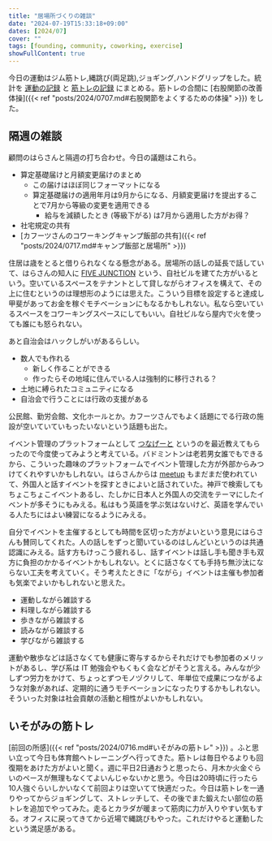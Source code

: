 ```yaml
---
title: "居場所づくりの雑談"
date: "2024-07-19T15:33:18+09:00"
dates: [2024/07]
cover: ""
tags: [founding, community, coworking, exercise]
showFullContent: true
---
```


今日の運動はジム筋トレ,縄跳び(両足跳),ジョギング,ハンドグリップをした。統計を [運動の記録](https://docs.google.com/spreadsheets/d/1bg85QtM-LciUgey8I79uI7vW2PEwsP6TVdeIRVkACBg/edit?usp=sharing) と [筋トレの記録](https://docs.google.com/spreadsheets/d/1YV4fg0m7Enpyeqj0Il1vkIt55N7UsCWtoQZvpss7L-8/edit?usp=sharing) にまとめる。筋トレの合間に [右股関節の改善体操]({{< ref "posts/2024/0707.md#右股関節をよくするための体操" >}}) をした。

## 隔週の雑談

顧問のはらさんと隔週の打ち合わせ。今日の議題はこれら。

* 算定基礎届けと月額変更届けのまとめ
  * この届けはほぼ同じフォーマットになる
  * 算定基礎届けの適用年月は9月からになる、月額変更届けを提出することで7月から等級の変更を適用できる
    * 給与を減額したとき (等級下がる) は7月から適用した方がお得？
* 社宅規定の共有
* [カフーツさんのコワーキングキャンプ飯部の共有]({{< ref "posts/2024/0717.md#キャンプ飯部と居場所" >}})

住居は歳をとると借りられなくなる懸念がある。居場所の話しの延長で話していて、はらさんの知人に [FIVE JUNCTION](https://www.five-junction.com/) という、自社ビルを建てた方がいるという。空いているスペースをテナントとして貸しながらオフィスを構えて、その上に住むというのは理想形のようには思えた。こういう目標を設定すると達成し甲斐があってお金を稼ぐモチベーションにもなるかもしれない。私なら空いているスペースをコワーキングスペースにしてもいい。自社ビルなら屋内で火を使っても誰にも怒られない。

あと自治会はハックしがいがあるらしい。

* 数人でも作れる
  * 新しく作ることができる
  * 作ったらその地域に住んでいる人は強制的に移行される？
* 土地に縛られたコミュニティになる
* 自治会で行うことには行政の支援がある

公民館、勤労会館、文化ホールとか。カフーツさんでもよく話題にでる行政の施設が空いていていもったいないという話題も出た。

イベント管理のプラットフォームとして [つなげーと](https://tunagate.com/) というのを最近教えてもらったので今度使ってみようと考えている。バドミントンは老若男女誰でもできるから、こういった趣味のプラットフォームでイベント管理した方が外部からみつけてくれやすいかもしれない。はらさんからは [meetup](https://www.meetup.com/) もまだまだ使われていて、外国人と話すイベントを探すときによいと話されていた。神戸で検索してもちょこちょこイベントあるし、たしかに日本人と外国人の交流をテーマにしたイベントが多そうにもみえる。私はもう英語を学ぶ気はないけど、英語を学んでいる人たちにはよい練習になるようにみえる。

自分でイベントを主催するとしても時間を区切った方がよいという意見にはらさんも賛同してくれた。人の話しをずっと聞いているのはしんどいというのは共通認識にみえる。話す方もけっこう疲れるし、話すイベントは話し手も聞き手も双方に負担のかかるイベントかもしれない。とくに話さなくても手持ち無沙汰にならない工夫を考えていく。そう考えたときに「ながら」イベントは主催も参加者も気楽でよいかもしれないと思えた。

* 運動しながら雑談する
* 料理しながら雑談する
* 歩きながら雑談する
* 読みながら雑談する
* 学びながら雑談する

運動や散歩などは話さなくても健康に寄与するからそれだけでも参加者のメリットがあるし、学び系は IT 勉強会やもくもく会などがそうと言える。みんなが少しずつ労力をかけて、ちょっとずつモノヅクリして、年単位で成果につながるような対象があれば、定期的に通うモチベーションになったりするかもしれない。そういった対象は社会貢献の活動と相性がよいかもしれない。

## いそがみの筋トレ

[前回の所感]({{< ref "posts/2024/0716.md#いそがみの筋トレ" >}}) 。ふと思い立って今日も体育館へトレーニングへ行ってきた。筋トレは毎日やるよりも回復期をあけた方がよいと聞く。週に平日2日通おうと思ったら、月木か火金ぐらいのペースが無理もなくてよいんじゃないかと思う。今日は20時頃に行ったら10人強ぐらいしかいなくて前回よりは空いてて快適だった。今日は筋トレを一通りやってからジョギングして、ストレッチして、その後でまた鍛えたい部位の筋トレを追加でやってみた。走るとカラダが暖まって筋肉に力が入りやすい気もする。オフィスに戻ってきてから近場で縄跳びもやった。これだけやると運動したという満足感がある。
